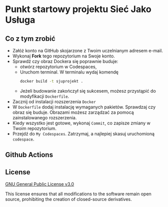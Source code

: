 <!-- LTeX: language=pl_PL -->

# Punkt startowy projektu Sieć Jako Usługa

## Co z tym zrobić

- Załóż konto na GitHub skojarzone z Twoim uczelnianym adresem e-mail.
- Wykonaj **Fork** tego repozytorium na Swoje konto.
- Sprawdź czy obraz Dockera się poprawnie buduje:
  - otwórz repozytorium w Codespaces,
  - Uruchom terminal. W terminalu wydaj komendę
    ```bash
    docker build -t sjuprojekt .
    ```
  - Jeżeli budowanie zakończył się sukcesem, możesz przystąpić do modyfikacji `Dockerfile`.
- Zacznij od instalacji rozszerzenia `Docker`
- W `Dockerfile` dodaj instalację wymaganych pakietów. Sprawdzaj czy obraz się buduje. Obrazami możesz zarządzać za pomocą zainstalowanego rozszerzenia.
- Kiedy wszystko jest gotowe, wykonaj `Commit`, co zapisze zmiany w Twoim repozytorium.
- Przejdź do `My Codespaces`. Zatrzymaj, a najlepiej skasuj uruchomioną `codespace`.

## Github Actions

## License

[GNU General Public License v3.0](LICENSE)

This license ensures that all modifications to the software remain open source, prohibiting the creation of closed-source derivatives.
